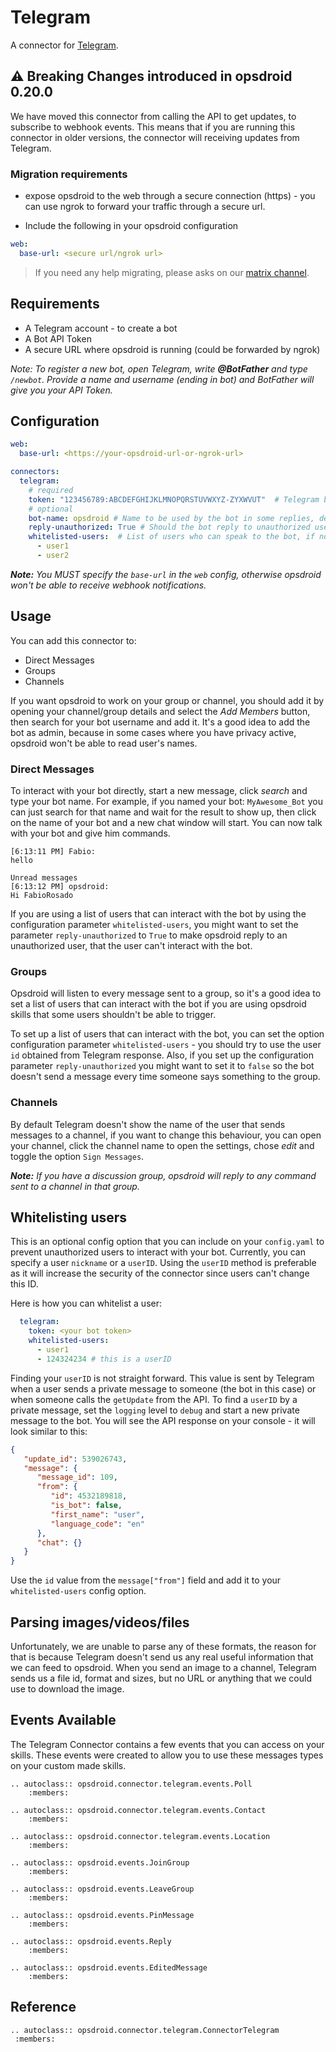 # Telegram

A connector for [Telegram](https://telegram.org/).


## ⚠️ **Breaking Changes introduced in opsdroid 0.20.0**

We have moved this connector from calling the API to get updates, to subscribe to webhook events. This means that if you are running this connector in older versions, the connector will receiving updates from Telegram.

### Migration requirements

- expose opsdroid to the web through a secure connection (https) - you can use ngrok to forward your traffic through a secure url.

- Include the following in your opsdroid configuration

```yaml
web:
  base-url: <secure url/ngrok url>
```

> If you need any help migrating, please asks on our [matrix channel](https://app.element.io/#/room/#opsdroid-general:matrix.org).

## Requirements

- A Telegram account - to create a bot
- A Bot API Token
- A secure URL where opsdroid is running (could be forwarded by ngrok)

_Note: To register a new bot, open Telegram, write **@BotFather** and type `/newbot`.
Provide a name and username (ending in bot) and BotFather will give you your API Token._

## Configuration

```yaml
web:
  base-url: <https://your-opsdroid-url-or-ngrok-url>

connectors:
  telegram:
    # required
    token: "123456789:ABCDEFGHIJKLMNOPQRSTUVWXYZ-ZYXWVUT"  # Telegram bot token
    # optional
    bot-name: opsdroid # Name to be used by the bot in some replies, defaults to opsdroid
    reply-unauthorized: True # Should the bot reply to unauthorized users?
    whitelisted-users:  # List of users who can speak to the bot, if not set anyone can speak
      - user1
      - user2
```

_**Note:** You MUST specify the `base-url` in the `web` config, otherwise opsdroid won't be able to receive webhook notifications._

## Usage


You can add this connector to:

- Direct Messages
- Groups
- Channels

If you want opsdroid to work on your group or channel, you should add it by opening your channel/group details and select the _Add Members_ button, then search for your bot username and add it. It's a good idea to add the bot as admin, because in some cases where you have privacy active, opsdroid won't be able to read user's names.

### Direct Messages

To interact with your bot directly, start a new message, click _search_ and type your bot name. For example, if you named your bot: `MyAwesome_Bot` you can just search for that name and wait for the result to show up, then click on the name of your bot and a new chat window will start. You can now talk with your bot and give him commands.


```
[6:13:11 PM] Fabio:
hello

Unread messages
[6:13:12 PM] opsdroid:
Hi FabioRosado
```

If you are using a list of users that can interact with the bot by using the configuration parameter `whitelisted-users`, you might want to set the parameter `reply-unauthorized` to `True` to make opsdroid reply to an unauthorized user, that the user can't interact with the bot.

### Groups

Opsdroid will listen to every message sent to a group, so it's a good idea to set a list of users that can interact with the bot if you are using opsdroid skills that some users shouldn't be able to trigger.

To set up a list of users that can interact with the bot, you can set the option configuration parameter `whitelisted-users` - you should try to use the user `id` obtained from Telegram response. Also, if you set up the configuration parameter `reply-unauthorized` you might want to set it to `false` so the bot doesn't send a message every time someone says something to the group.


### Channels

By default Telegram doesn't show the name of the user that sends messages to a channel, if you want to change this behaviour, you can open your channel, click the channel name to open the settings, chose _edit_ and toggle the option `Sign Messages`.

_**Note:** If you have a discussion group, opsdroid will reply to any command sent to a channel in that group._

## Whitelisting users

This is an optional config option that you can include on your `config.yaml` to prevent unauthorized users to interact with your bot.
Currently, you can specify a user `nickname` or a `userID`. Using the `userID` method is preferable as it will increase the security of the connector since users can't change this ID.

Here is how you can whitelist a user:

```yaml
  telegram:
    token: <your bot token>
    whitelisted-users:
      - user1
      - 124324234 # this is a userID
```

Finding your `userID` is not straight forward. This value is sent by Telegram when a user sends a private message to someone (the bot in this case) or when someone calls the `getUpdate` from the API.
To find a `userID` by a private message, set the `logging` level to `debug` and start a new private message to the bot. You will see the API response on your console - it will look similar to this:

```json
{
   "update_id": 539026743,
   "message": {
      "message_id": 109,
      "from": {
         "id": 4532189818,
         "is_bot": false,
         "first_name": "user",
         "language_code": "en"
      },
      "chat": {}
   }
}
```

Use the `id` value from the `message["from"]` field and add it to your `whitelisted-users` config option.


## Parsing images/videos/files

Unfortunately, we are unable to parse any of these formats, the reason for that is because Telegram doesn't send us any real useful information that we can feed to opsdroid. When you send an image to a channel, Telegram sends us a file id, format and sizes, but no URL or anything that we could use to download the image.

## Events Available

The Telegram Connector contains a few events that you can access on your skills. These events were created to allow you to use these messages types on your custom made skills.

```eval_rst
.. autoclass:: opsdroid.connector.telegram.events.Poll
    :members:
```

```eval_rst
.. autoclass:: opsdroid.connector.telegram.events.Contact
    :members:
```

```eval_rst
.. autoclass:: opsdroid.connector.telegram.events.Location
    :members:
```

```eval_rst
.. autoclass:: opsdroid.events.JoinGroup
    :members:
```

```eval_rst
.. autoclass:: opsdroid.events.LeaveGroup
    :members:
```

```eval_rst
.. autoclass:: opsdroid.events.PinMessage
    :members:
```

```eval_rst
.. autoclass:: opsdroid.events.Reply
    :members:
```

```eval_rst
.. autoclass:: opsdroid.events.EditedMessage
    :members:
```


## Reference

```eval_rst
.. autoclass:: opsdroid.connector.telegram.ConnectorTelegram
 :members:
```

